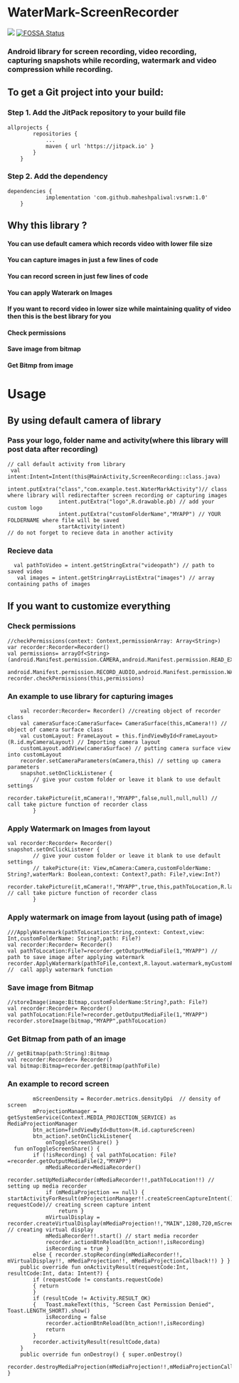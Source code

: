# WaterMark-ScreenRecorder
[![](https://jitpack.io/v/maheshpaliwal/vsrwm.svg)](https://jitpack.io/#maheshpaliwal/vsrwm)
[![FOSSA Status](https://app.fossa.com/api/projects/git%2Bgithub.com%2Fmaheshpaliwal%2Fvsrwm.svg?type=shield)](https://app.fossa.com/projects/git%2Bgithub.com%2Fmaheshpaliwal%2Fvsrwm?ref=badge_shield)
### Android library for screen recording, video recording, capturing snapshots while recording, watermark and video compression while recording.
## To get a Git project into your build:

### Step 1. Add the JitPack repository to your build file
```
allprojects {
		repositories {
			...
			maven { url 'https://jitpack.io' }
		}
	}
```
### Step 2. Add the dependency
```
dependencies {
	        implementation 'com.github.maheshpaliwal:vsrwm:1.0'
	}
```
## Why this library ?
#### You can use default camera which records video with lower file size
#### You can capture images in just a few lines of code
#### You can record screen in just few lines of code
#### You can apply Waterark on Images 
#### If you want to record video in lower size while maintaining quality of video then this is the best library for you
#### Check permissions
#### Save image from bitmap
#### Get Bitmp from image

# Usage
## By using default camera of library
### Pass your logo, folder name and activity(where this library will post data after recording)
```
// call default activity from library 
 val intent:Intent=Intent(this@MainActivity,ScreenRecording::class.java)
                intent.putExtra("class","com.example.test.WaterMarkActivity")// class where library will redirectafter screen recording or capturing images
                intent.putExtra("logo",R.drawable.pb) // add your custom logo
                intent.putExtra("customFolderName","MYAPP") // YOUR FOLDERNAME where file will be saved
                startActivity(intent)
// do not forget to recieve data in another activity

```
### Recieve data

```
  val pathToVideo = intent.getStringExtra("videopath") // path to saved video
   val images = intent.getStringArrayListExtra("images") // array containing paths of images
```
## If you want to customize everything 
### Check permissions
```
//checkPermissions(context: Context,permissionArray: Array<String>)
var recorder:Recorder=Recorder()
val permissions= arrayOf<String>(android.Manifest.permission.CAMERA,android.Manifest.permission.READ_EXTERNAL_STORAGE,android.Manifest.permission.WRITE_EXTERNAL_STORAGE,
            android.Manifest.permission.RECORD_AUDIO,android.Manifest.permission.WAKE_LOCK,android.Manifest.permission.INTERNET,android.Manifest.permission.ACCESS_NETWORK_STATE)
recorder.checkPermissions(this,permissions)
```
### An example to use library for capturing images
``` mCamera = Camera.open() //opening camera
    val recorder:Recorder= Recorder() //creating object of recorder class
    val cameraSurface:CameraSurface= CameraSurface(this,mCamera!!) // object of camera surface class
    val customLayout: FrameLayout = this.findViewById<FrameLayout>(R.id.myCameraLayout) // Importing camera layout
    customLayout.addView(cameraSurface) // putting camera surface view into customLayout
    recorder.setCameraParameters(mCamera,this) // setting up camera parameters
    snapshot.setOnClickListener {
        // give your custom folder or leave it blank to use default settings
            recorder.takePicture(it,mCamera!!,"MYAPP",false,null,null,null) // call take picture function of recorder class
        }
```
### Apply Watermark on Images from layout
```
val recorder:Recorder= Recorder()
snapshot.setOnClickListener {
        // give your custom folder or leave it blank to use default settings 
        // takePicture(it: View,mCamera:Camera,customFolderName: String?,waterMark: Boolean,context: Context?,path: File?,view:Int?)
            recorder.takePicture(it,mCamera!!,"MYAPP",true,this,pathToLocation,R.layout.watermark) // call take picture function of recorder class
        }
```
### Apply watermark on image from layout (using path of image)
```
///ApplyWatermark(pathToLocation:String,context: Context,view: Int,customFolderName: String?,path: File?)
val recorder:Recorder= Recorder()
val pathToLocation:File?=recorder.getOutputMediaFile(1,"MYAPP") // path to save image after applying watermark
recorder.ApplyWatermark(pathToFile,context,R.layout.watermark,myCustomFolder,pathToLocation) //  call apply watermark function
```
### Save image from Bitmap
```
//storeImage(image:Bitmap,customFolderName:String?,path: File?)
val recorder:Recorder= Recorder()
val pathToLocation:File?=recorder.getOutputMediaFile(1,"MYAPP")
recorder.storeImage(bitmap,"MYAPP",pathToLocation)
```
### Get Bitmap from path of an image
```
// getBitmap(path:String):Bitmap
val recorder:Recorder= Recorder()
val bitmap:Bitmap=recorder.getBitmap(pathToFile)
```
### An example to record screen
```windowManager.defaultDisplay.getMetrics(Recorder.metrics) // getting display metrics in metrics variable
        mScreenDensity = Recorder.metrics.densityDpi  // density of screen
        mProjectionManager = getSystemService(Context.MEDIA_PROJECTION_SERVICE) as MediaProjectionManager
        btn_action=findViewById<Button>(R.id.captureScreen)
        btn_action?.setOnClickListener{
            onToggleScreenShare() }
  fun onToggleScreenShare() {
        if (!isRecording) { val pathToLocation: File? =recorder.getOutputMediaFile(2,"MYAPP")
            mMediaRecorder=MediaRecorder()
            recorder.setUpMediaRecorder(mMediaRecorder!!,pathToLocation!!) // setting up media recorder
            if (mMediaProjection == null) { startActivityForResult(mProjectionManager!!.createScreenCaptureIntent(), requestCode)// creating screen capture intent
                return }
            mVirtualDisplay = recorder.createVirtualDisplay(mMediaProjection!!,"MAIN",1280,720,mScreenDensity,mMediaRecorder!!) // creating virtual display
            mMediaRecorder!!.start() // start media recorder
            recorder.actionBtnReload(btn_action!!,isRecording)
            isRecording = true }
        else { recorder.stopRecording(mMediaRecorder!!, mVirtualDisplay!!, mMediaProjection!!, mMediaProjectionCallback!!) } }
    public override fun onActivityResult(requestCode:Int, resultCode:Int, data: Intent?) {
        if (requestCode != constants.requestCode)
        { return
        }
        if (resultCode != Activity.RESULT_OK)
        {   Toast.makeText(this, "Screen Cast Permission Denied", Toast.LENGTH_SHORT).show()
            isRecording = false
            recorder.actionBtnReload(btn_action!!,isRecording)
            return
        }
        recorder.activityResult(resultCode,data)
    }
    public override fun onDestroy() { super.onDestroy()
        recorder.destroyMediaProjection(mMediaProjection!!,mMediaProjectionCallback!!) }
````
